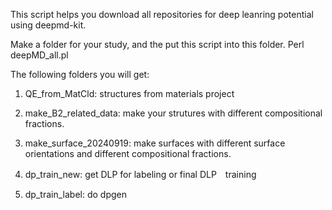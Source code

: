 This script helps you download all repositories for deep leanring potential using deepmd-kit.

Make a folder for your study, and the put this script into this folder.
Perl deepMD_all.pl

The following folders you will get:
1. QE_from_MatCld: structures from materials project
2. make_B2_related_data: make your strutures with different compositional fractions.
3. make_surface_20240919: make surfaces with different surface orientations and different compositional fractions.

4. dp_train_new: get DLP for labeling or final DLP　training  
5. dp_train_label: do dpgen     
